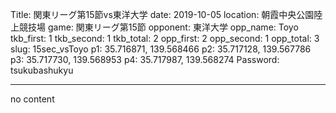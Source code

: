 Title: 関東リーグ第15節vs東洋大学
date: 2019-10-05
location: 朝霞中央公園陸上競技場
game: 関東リーグ第15節
opponent: 東洋大学
opp_name: Toyo
tkb_first: 1
tkb_second: 1
tkb_total: 2
opp_first: 2
opp_second: 1
opp_total: 3
slug: 15sec_vsToyo
p1: 35.716871, 139.568466
p2: 35.717128, 139.567786
p3: 35.717730, 139.568953
p4: 35.717987, 139.568274
Password: tsukubashukyu



---
no content
